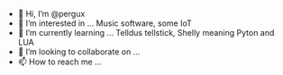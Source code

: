 - 👋 Hi, I’m @pergux
- 👀 I’m interested in ... Music software, some IoT
- 🌱 I’m currently learning ... Telldus tellstick, Shelly meaning Pyton and LUA
- 💞️ I’m looking to collaborate on ... 
- 📫 How to reach me ...

<!---
pergux/pergux is a ✨ special ✨ repository because its `README.md` (this file) appears on your GitHub profile.
You can click the Preview link to take a look at your changes.
--->
